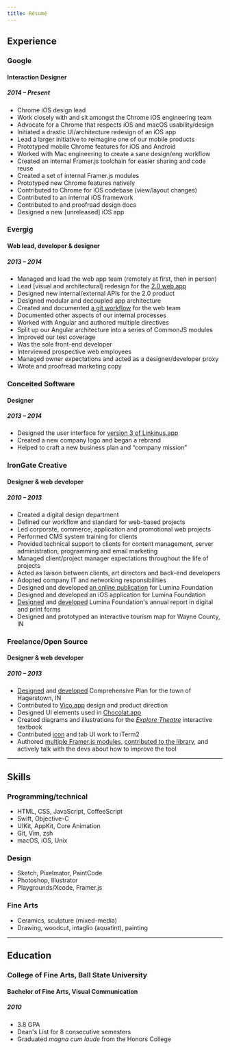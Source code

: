 ```yaml
---
title: Résumé
---
```


## Experience

### Google
#### Interaction Designer
##### 2014 – Present
- Chrome iOS design lead
- Work closely with and sit amongst the Chrome iOS engineering team
- Advocate for a Chrome that respects iOS and macOS usability/design
- Initiated a drastic UI/architecture redesign of an iOS app
- Lead a larger initiative to reimagine one of our mobile products
- Prototyped mobile Chrome features for iOS and Android
- Worked with Mac engineering to create a sane design/eng workflow
- Created an internal Framer.js toolchain for easier sharing and code reuse
- Created a set of internal Framer.js modules
- Prototyped new Chrome features natively
- Contributed to Chrome for iOS codebase (view/layout changes)
- Contributed to an internal iOS framework
- Contributed to and proofread design docs
- Designed a new [unreleased] iOS app

### Evergig
#### Web lead, developer & designer
##### 2013 – 2014
- Managed and lead the web app team (remotely at first, then in person)
- Lead [visual and architectural] redesign for the [2.0 web app](reference/evergig/web-client-readme)
- Designed new internal/external APIs for the 2.0 product
- Designed modular and decoupled app architecture
- Created and documented [a git workflow](reference/evergig/git-workflow) for the web team
- Documented other aspects of our internal processes
- Worked with Angular and authored multiple directives
- Split up our Angular architecture into a series of CommonJS modules
- Improved our test coverage
- Was the sole front-end developer
- Interviewed prospective web employees
- Managed owner expectations and acted as a designer/developer proxy
- Wrote and proofread marketing copy

### Conceited Software
#### Designer
##### 2013 – 2014
- Designed the user interface for [version 3 of Linkinus.app](https://dl.dropboxusercontent.com/u/3684640/linkinus3/index.html)
- Created a new company logo and began a rebrand
- Helped to craft a new business plan and “company mission”

### IronGate Creative
#### Designer & web developer
##### 2010 – 2013
- Created a digital design department
- Defined our workflow and standard for web-based projects
- Led corporate, commerce, application and promotional web projects
- Performed CMS system training for clients
- Provided technical support to clients for content management, server
administration, programming and email marketing
- Managed client/project manager expectations throughout the life of projects
- Acted as liaison between clients, art directors and back-end developers
- Adopted company IT and networking responsibilities
- Designed and developed [an online publication](http://focus.luminafoundation.org/focus-archive/) for Lumina Foundation
- Designed and developed an iOS application for Lumina Foundation
- [Designed](http://strongernation.luminafoundation.org/report/2016/) and [developed](https://github.com/irong8/sn2013) Lumina Foundation's annual report in digital and print forms
- Designed and prototyped an interactive tourism map for Wayne County, IN

### Freelance/Open Source
#### Designer & web developer
##### 2010 – 2013
- [Designed](http://hagerstown.github.io/) and [developed](https://github.com/hagerstown/comprehensive-plan) Comprehensive Plan for the town of Hagerstown, IN
- Contributed to [Vico.app](https://github.com/vicoapp/vico) design and product direction
- Designed UI elements used in [Chocolat.app](http://chocolatapp.com/)
- Created diagrams and illustrations for the [*Explore Theatre*](http://www.pearsonexploretheatre.com/) interactive textbook
- Contributed [icon](https://github.com/gnachman/iTerm2/pull/203) and tab UI work to iTerm2
- Authored [multiple Framer.js modules](https://github.com/search?q=user%3Apeteschaffner+framer), [contributed to the library](https://github.com/koenbok/Framer/pulls?utf8=✓&q=is%3Apr+author%3Apeteschaffner+), and actively talk with the devs about how to improve the tool

---

## Skills

### Programming/technical
- HTML, CSS, JavaScript, CoffeeScript
- Swift, Objective-C
- UIKit, AppKit, Core Animation
- Git, Vim, zsh
- macOS, iOS, Unix

### Design
- Sketch, Pixelmator, PaintCode
- Photoshop, Illustrator
- Playgrounds/Xcode, Framer.js

### Fine Arts
- Ceramics, sculpture (mixed-media)
- Drawing, woodcut, intaglio (aquatint), painting

---

## Education

###  College of Fine Arts, Ball State University
#### Bachelor of Fine Arts, Visual Communication
##### 2010
- 3.8 GPA
- Dean's List for 8 consecutive semesters
- Graduated *magna cum laude* from the Honors College
